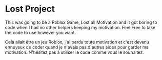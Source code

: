 # Lost Project

This was going to be a Roblox Game, Lost all Motivation and it got boring to code when I had no other helpers keeping my motivation. Feel Free to take the code to use however you want.

Cela allait être un jeu Roblox, j'ai perdu toute motivation et c'est devenu ennuyeux de coder quand je n'avais pas d'autres aides pour garder ma motivation. N'hésitez pas à utiliser le code comme vous le souhaitez.
